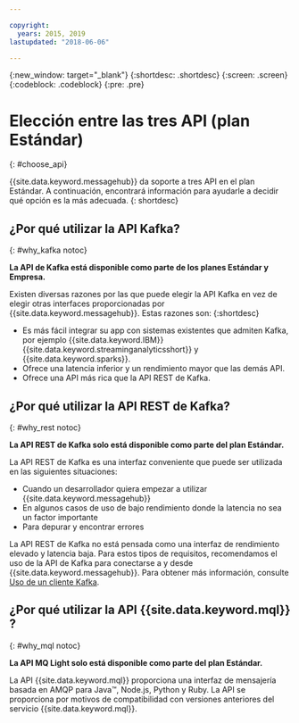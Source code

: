 ```yaml
---

copyright:
  years: 2015, 2019
lastupdated: "2018-06-06"

---
```


{:new_window: target="_blank"}
{:shortdesc: .shortdesc}
{:screen: .screen}
{:codeblock: .codeblock}
{:pre: .pre}

# Elección entre las tres API (plan Estándar)
{: #choose_api}

{{site.data.keyword.messagehub}} da soporte a tres API en el plan Estándar. A continuación, encontrará información para ayudarle a decidir qué opción es la más adecuada.
{: shortdesc}

## ¿Por qué utilizar la API Kafka?
{: #why_kafka notoc}

**La API de Kafka está disponible como parte de los planes Estándar y Empresa.**
<br/>

Existen diversas razones por las que puede elegir la API Kafka en vez de elegir otras interfaces proporcionadas
por
{{site.data.keyword.messagehub}}. Estas razones son:
{:shortdesc}


* Es más fácil integrar su app con sistemas existentes que admiten Kafka, por ejemplo {{site.data.keyword.IBM}} {{site.data.keyword.streaminganalyticsshort}} y {{site.data.keyword.sparks}}.
* Ofrece una latencia inferior y un rendimiento mayor que las demás API.
* Ofrece una API más rica que la API REST de Kafka.

## ¿Por qué utilizar la API REST de Kafka?
{: #why_rest notoc}

**La API REST de Kafka solo está disponible como parte del plan Estándar.**
<br/>

La API REST de Kafka es una interfaz conveniente que puede ser utilizada en las siguientes situaciones:  

* Cuando un desarrollador quiera empezar a utilizar {{site.data.keyword.messagehub}}
* En algunos casos de uso de bajo rendimiento donde la latencia no sea un factor importante
* Para depurar y encontrar errores

La API REST de Kafka no está pensada como una interfaz de rendimiento elevado y latencia baja. ​Para estos tipos de requisitos, recomendamos el uso de la API de Kafka para conectarse a y desde {{site.data.keyword.messagehub}}. Para obtener más información, consulte [Uso de un cliente Kafka](/docs/services/EventStreams/eventstreams050.html#kafka_using).

## ¿Por qué utilizar la API {{site.data.keyword.mql}} ?
{: #why_mql notoc}

**La API MQ Light solo está disponible como parte del plan Estándar.**
<br/>

La API {{site.data.keyword.mql}} proporciona una interfaz de mensajería basada en AMQP para Java™, Node.js, Python y Ruby. La API se proporciona por motivos de compatibilidad con versiones anteriores del servicio {{site.data.keyword.mql}}.
















